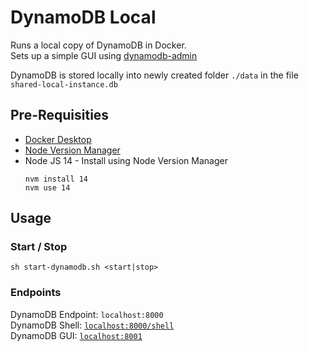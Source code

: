 # DynamoDB Local
Runs a local copy of DynamoDB in Docker.<br />
Sets up a simple GUI using [dynamodb-admin](https://www.npmjs.com/package/dynamodb-admin)

DynamoDB is stored locally into newly created folder `./data` in the file `shared-local-instance.db`

## Pre-Requisities

* [Docker Desktop](https://docs.docker.com/get-docker/)
* [Node Version Manager](https://github.com/nvm-sh/nvm#installing-and-updating)
* Node JS 14 - Install using Node Version Manager
    ```
    nvm install 14
    nvm use 14
    ```

## Usage
### Start / Stop
```
sh start-dynamodb.sh <start|stop>
```
### Endpoints
DynamoDB Endpoint: `localhost:8000` <br />
DynamoDB Shell: [`localhost:8000/shell`](http://localhost:8000/shell) <br />
DynamoDB GUI: [`localhost:8001`](http://localhost:8001)